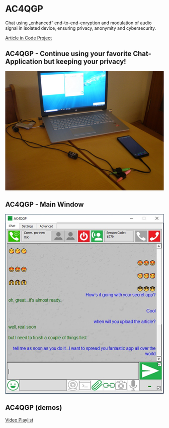 # AC4QGP
Chat using „enhanced“ end-to-end-enryption and modulation of audio signal in isolated device, ensuring privacy, anonymity and cybersecurity.

[Article in Code Project](https://www.codeproject.com/Articles/_TODO_ADD_PATH_HERE_/AC4QGP "AC4QGP Article in Code Project")

## AC4QGP - Continue using your favorite Chat-Application but keeping your privacy!

![plot](./img/app2.JPG)

## AC4QGP - Main Window

![plot](./img/app1.jpg)

## AC4QGP (demos)

[Video Playlist](https://www.youtube.com/playlist?list=PLX24fhcibpHWrFgZzgJG3ifeFqDHr99PD "AC4QGP Video Playlist")
